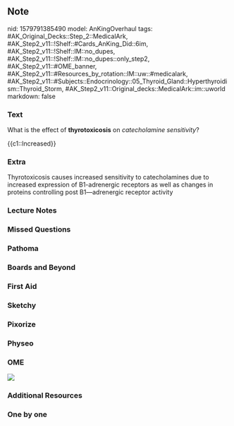 ## Note
nid: 1579791385490
model: AnKingOverhaul
tags: #AK_Original_Decks::Step_2::MedicalArk, #AK_Step2_v11::!Shelf::#Cards_AnKing_Did::6im, #AK_Step2_v11::!Shelf::IM::no_dupes, #AK_Step2_v11::!Shelf::IM::no_dupes::only_step2, #AK_Step2_v11::#OME_banner, #AK_Step2_v11::#Resources_by_rotation::IM::uw::#medicalark, #AK_Step2_v11::#Subjects::Endocrinology::05_Thyroid_Gland::Hyperthyroidism::Thyroid_Storm, #AK_Step2_v11::Original_decks::MedicalArk::im::uworld
markdown: false

### Text
What is the effect of <b>thyrotoxicosis</b> on <i>catecholamine
sensitivity</i>?
<div>
  {{c1::Increased}}
</div>

### Extra
Thyrotoxicosis causes increased sensitivity to catecholamines due to increased expression of B1-adrenergic receptors as well as changes in proteins controlling post B1—adrenergic receptor activity

### Lecture Notes


### Missed Questions


### Pathoma


### Boards and Beyond


### First Aid


### Sketchy


### Pixorize


### Physeo


### OME
<div class="ome-widget">
  <a href="https://onlinemeded.org?ref=anki"><img src=
  "_OME_AnkiFlashcards_General_7.png"></a>
</div>

### Additional Resources


### One by one

